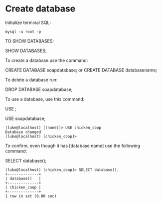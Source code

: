 # Create database 

Initialize terminal SQL:

```
mysql -u root -p
```

TO SHOW DATABASES: 

SHOW DATABASES;

To create a database use the command: 

CREATE DATABASE soapdatabase;
or 
CREATE DATABASE databasename;

To delete a database run: 

DROP DATABASE soapdatabase;

To use a database, use this command:

USE <database name>;

USE soapdatabase;

```
(luke@localhost) [(none)]> USE chicken_coop
Database changed
(luke@localhost) [chicken_coop]>
```

To confirm, even though it has [database name] use the following command:

SELECT database();

```
(luke@localhost) [chicken_coop]> SELECT database();
+--------------+
| database()   |
+--------------+
| chicken_coop |
+--------------+
1 row in set (0.00 sec)

```